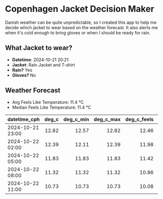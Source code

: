 
# Copenhagen Jacket Decision Maker

Danish weather can be quite unpredictable, so I created this app to help me decide which jacket to wear based on the weather forecast. 
It also alerts me when it's cold enough to bring gloves or when I should be ready for rain.

## What Jacket to wear?

- **Datetime**: 2024-10-21 20:21
- **Jacket**: Rain Jacket and T-shirt
- **Rain?** Yes
- **Gloves?** No

## Weather Forecast
- Avg Feels Like Temperature: 11.4 °C
- Median Feels Like Temperature: 11.4 °C

| datetime_cph     |   deg_c |   deg_c_min |   deg_c_max |   deg_c_feels | weather   | wind   | rain   |
|:-----------------|--------:|------------:|------------:|--------------:|:----------|:-------|:-------|
| 2024-10-21 23:00 |   12.82 |       12.57 |       12.82 |         12.46 | Clouds    | Low    | None   |
| 2024-10-22 02:00 |   12.39 |       12.11 |       12.39 |         11.98 | Clouds    | Low    | None   |
| 2024-10-22 05:00 |   11.83 |       11.83 |       11.83 |         11.42 | Rain      | Low    | Low    |
| 2024-10-22 08:00 |   11.32 |       11.32 |       11.32 |         10.86 | Rain      | Low    | Medium |
| 2024-10-22 11:00 |   10.73 |       10.73 |       10.73 |         10.08 | Rain      | Low    | Low    |
        